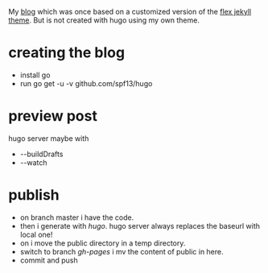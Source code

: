 My [blog](https://github.com/jubalh/blog) which was once based on a customized version of the [flex jekyll theme](https://github.com/the-development/flex).
But is not created with hugo using my own theme.

# creating the blog #
- install go
- run go get -u -v github.com/spf13/hugo

# preview post #
hugo server
maybe with
- --buildDrafts
- --watch

# publish #
- on branch master i have the code.
- then i generate with *hugo*. hugo server always replaces the baseurl with local one!
- on i move the public directory in a temp directory.
- switch to branch *gh-pages* i mv the content of public in here.
- commit and push
